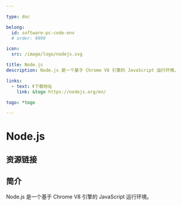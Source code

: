 ```yaml
---

type: doc

belong:
  id: software-pc-code-env
  # order: 9999

icon:
  src: /image/logo/nodejs.svg

title: Node.js
description: Node.js 是一个基于 Chrome V8 引擎的 JavaScript 运行环境。

links:
  - text: ⏬下载地址
    link: &togo https://nodejs.org/en/

togo: *togo

---
```


<ShowLogo />

# Node.js

<ShowBreadcrumb />

## 资源链接

<ShowLinks />

## 简介

Node.js 是一个基于 Chrome V8 引擎的 JavaScript 运行环境。